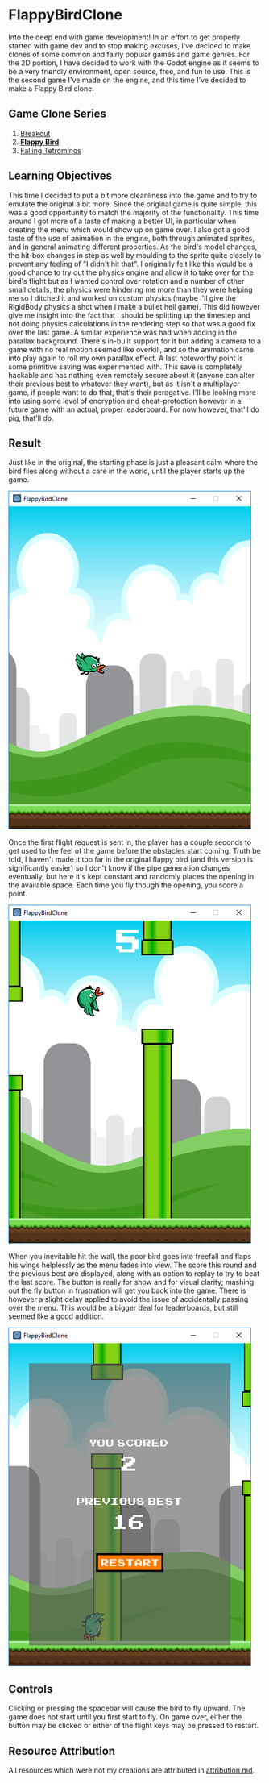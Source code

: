 # FlappyBirdClone

Into the deep end with game development!  In an effort to get properly started with game dev and to stop making excuses, I've decided to make clones of some common and fairly popular games and game genres.  For the 2D portion, I have decided to work with the Godot engine as it seems to be a very friendly environment, open source, free, and fun to use.  This is the second game I've made on the engine, and this time I've decided to make a Flappy Bird clone.

## Game Clone Series
1. [Breakout](https://github.com/kazeraniman/BreakoutClone)
2. [**Flappy Bird**](https://github.com/kazeraniman/FlappyBirdClone)
3. [Falling Tetrominos](https://github.com/kazeraniman/FallingTetrominosClone)

## Learning Objectives

This time I decided to put a bit more cleanliness into the game and to try to emulate the original a bit more.  Since the original game is quite simple, this was a good opportunity to match the majority of the functionality.  This time around I got more of a taste of making a better UI, in particular when creating the menu which would show up on game over.  I also got a good taste of the use of animation in the engine, both through animated sprites, and in general animating different properties.  As the bird's model changes, the hit-box changes in step as well by moulding to the sprite quite closely to prevent any feeling of "I didn't hit that".  I originally felt like this would be a good chance to try out the physics engine and allow it to take over for the bird's flight but as I wanted control over rotation and a number of other small details, the physics were hindering me more than they were helping me so I ditched it and worked on custom physics (maybe I'll give the RigidBody physics a shot when I make a bullet hell game).  This did however give me insight into the fact that I should be splitting up the timestep and not doing physics calculations in the rendering step so that was a good fix over the last game.  A similar experience was had when adding in the parallax background.  There's in-built support for it but adding a camera to a game with no real motion seemed like overkill, and so the animation came into play again to roll my own parallax effect.  A last noteworthy point is some primitive saving was experimented with.  This save is completely hackable and has nothing even remotely secure about it (anyone can alter their previous best to whatever they want), but as it isn't a multiplayer game, if people want to do that, that's their perogative.  I'll be looking more into using some level of encryption and cheat-protection however in a future game with an actual, proper leaderboard.  For now however, that'll do pig, that'll do.

## Result

Just like in the original, the starting phase is just a pleasant calm where the bird flies along without a care in the world, until the player starts up the game.

![The calm before the storm.](Screenshots/standby.png)

Once the first flight request is sent in, the player has a couple seconds to get used to the feel of the game before the obstacles start coming.  Truth be told, I haven't made it too far in the original flappy bird (and this version is significantly easier) so I don't know if the pipe generation changes eventually, but here it's kept constant and randomly places the opening in the available space.  Each time you fly though the opening, you score a point.

![Will I make it?](Screenshots/playing.png)

When you inevitable hit the wall, the poor bird goes into freefall and flaps his wings helplessly as the menu fades into view.  The score this round and the previous best are displayed, along with an option to replay to try to beat the last score.  The button is really for show and for visual clarity; mashing out the fly button in frustration will get you back into the game.  There is however a slight delay applied to avoid the issue of accidentally passing over the menu.  This would be a bigger deal for leaderboards, but still seemed like a good addition.

![The scores' this low because I didn't try...honest.](Screenshots/menu.png)

## Controls

Clicking or pressing the spacebar will cause the bird to fly upward.  The game does not start until you first start to fly.  On game over, either the button may be clicked or either of the flight keys may be pressed to restart.

## Resource Attribution

All resources which were not my creations are attributed in [attribution.md](attribution.md).
